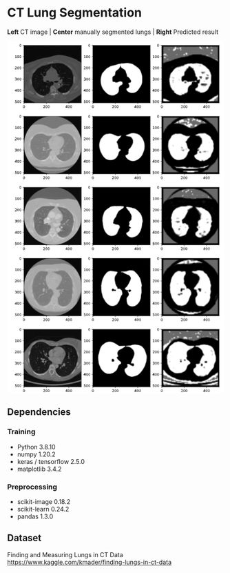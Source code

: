 # CT Lung Segmentation

**Left** CT image | **Center** manually segmented lungs | **Right** Predicted result

![result.png](https://github.com/jmin-yd/kaggle-CT_lungs_segmentation/blob/test_512size/result/result_512.png)


## Dependencies
### Training
- Python 3.8.10
- numpy 1.20.2
- keras / tensorflow 2.5.0
- matplotlib 3.4.2
### Preprocessing
- scikit-image 0.18.2
- scikit-learn 0.24.2
- pandas 1.3.0

## Dataset
Finding and Measuring Lungs in CT Data https://www.kaggle.com/kmader/finding-lungs-in-ct-data

